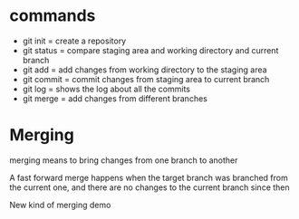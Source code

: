 # commands
- git init = create a repository
- git status = compare staging area and working directory and current branch
- git add = add changes from working directory to the staging area
- git commit = commit changes from staging area to current branch
- git log = shows the log about all the commits
- git merge = add changes from different branches

# Merging
merging means to bring changes from one branch to another

A fast forward merge happens when the target branch was branched from the current
one, and there are no changes to the current branch since then

New kind of merging demo
